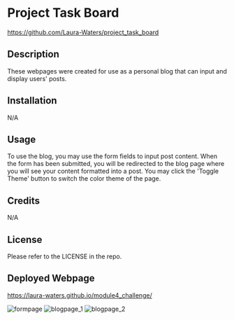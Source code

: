 # Project Task Board
https://github.com/Laura-Waters/project_task_board

## Description

These webpages were created for use as a personal blog that can input and display users' posts.  

## Installation

N/A

## Usage

To use the blog, you may use the form fields to input post content. When the form has been submitted, you will be redirected to the blog page where you will see your content formatted into a post. You may click the 'Toggle Theme' button to switch the color theme of the page. 

## Credits

N/A 

## License

Please refer to the LICENSE in the repo.

## Deployed Webpage

https://laura-waters.github.io/module4_challenge/

![formpage](https://github.com/Laura-Waters/module4_challenge/assets/168473293/bf93cc56-886b-46b8-ab4e-068b41eec915)
![blogpage_1](https://github.com/Laura-Waters/module4_challenge/assets/168473293/03dcdef6-5eb5-441e-866c-241f70b60b2f) 
![blogpage_2](https://github.com/Laura-Waters/module4_challenge/assets/168473293/5911c646-247a-4e76-8c78-9e2c768c5390)


